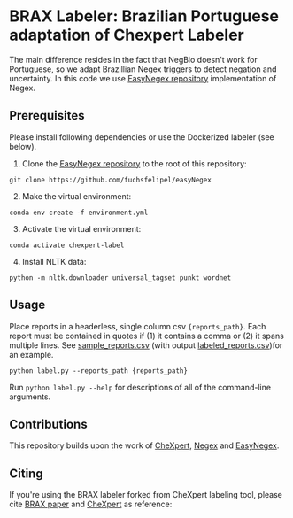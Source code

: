 # BRAX Labeler: Brazilian Portuguese adaptation of Chexpert Labeler

The main difference resides in the fact that NegBio doesn't work for Portuguese, so we adapt Brazillian Negex triggers to detect negation and uncertainty. In this code we use [EasyNegex repository](https://github.com/fuchsfelipel/easyNegex) implementation of Negex.

## Prerequisites

Please install following dependencies or use the Dockerized labeler (see below).

1. Clone the [EasyNegex repository](https://github.com/fuchsfelipel/easyNegex) to the root of this repository:

```Shell
git clone https://github.com/fuchsfelipel/easyNegex
```

2. Make the virtual environment:

```Shell
conda env create -f environment.yml
```

3. Activate the virtual environment:

```Shell
conda activate chexpert-label
```

4. Install NLTK data:

```Shell
python -m nltk.downloader universal_tagset punkt wordnet
```

## Usage
Place reports in a headerless, single column csv `{reports_path}`. Each report must be contained in quotes if (1) it contains a comma or (2) it spans multiple lines. See [sample_reports.csv](https://raw.githubusercontent.com/stanfordmlgroup/chexpert-labeler/master/sample_reports.csv) (with output [labeled_reports.csv](https://raw.githubusercontent.com/stanfordmlgroup/chexpert-labeler/master/labeled_reports.csv))for an example.

```Shell
python label.py --reports_path {reports_path}
```

Run `python label.py --help` for descriptions of all of the command-line arguments.


## Contributions
This repository builds upon the work of [CheXpert](https://github.com/stanfordmlgroup/chexpert-labeler), [Negex](https://code.google.com/archive/p/negex/) and [EasyNegex](https://github.com/fuchsfelipel/easyNegex).


## Citing
If you're using the BRAX labeler forked from CheXpert labeling tool, please cite [BRAX paper](https://arxiv.org/abs/1901.07031) and [CheXpert](https://arxiv.org/abs/1901.07031) as reference:
